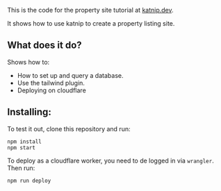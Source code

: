This is the code for the property site tutorial at [katnip.dev](https://katnip.dev).

It shows how to use katnip to create a property listing site.

## What does it do?

Shows how to:

- How to set up and query a database.
- Use the tailwind plugin.
- Deploying on cloudflare

## Installing:

To test it out, clone this repository and run:

```
npm install
npm start
```

To deploy as a cloudflare worker, you need to de logged in via `wrangler`. Then run:

```
npm run deploy
```
